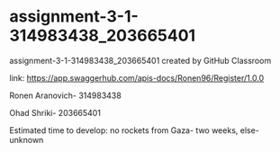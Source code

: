 # assignment-3-1-314983438_203665401
assignment-3-1-314983438_203665401 created by GitHub Classroom

link: https://app.swaggerhub.com/apis-docs/Ronen96/Register/1.0.0

Ronen Aranovich- 314983438

Ohad Shriki- 203665401

Estimated time to develop: no rockets from Gaza- two weeks, else- unknown 
